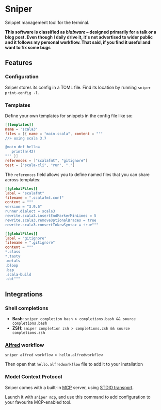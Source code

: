 # Sniper

Snippet management tool for the terminal.

**This software is classified as _blabware_ – designed primarily for a talk or a blog post. Even though I daily
drive it, it's not advertised to wider public and it follows my personal workflow. That said, if you find it useful and want to fix some bugs**

## Features

### Configuration

Sniper stores its config in a TOML file. Find its location 
by running `sniper print-config -l`.

### Templates
Define your own templates for snippets in the config file like so:

```toml
[[templates]]
name = 'scala3'
files = [{ name = "main.scala", content = """
//> using scala 3.7

@main def hello=
   println(42)
""" }]
references = ["scalafmt", "gitignore"]
test = ["scala-cli", "run", "."]
```

The `references` field allows you to define named files that you can share across templates:

```toml
[[globalFiles]]
label = "scalafmt"
filename = ".scalafmt.conf"
content = """
version = "3.9.6"
runner.dialect = scala3
rewrite.scala3.insertEndMarkerMinLines = 5
rewrite.scala3.removeOptionalBraces = true
rewrite.scala3.convertToNewSyntax = true"""

[[globalFiles]]
label = "gitignore"
filename = ".gitignore"
content = """
*.class
*.tasty
.metals
.bloop
.bsp
.scala-build
.sbt"""
```

## Integrations

### Shell completions
- **Bash**: `sniper completion bash > completions.bash && source completions.bash`
- **ZSH**: `sniper completion zsh > completions.zsh && source completions.zsh`

### [Alfred](https://www.alfredapp.com/) workflow

`sniper alfred workflow > hello.alfredworkflow`

Then open that `hello.alfredworkflow` file to add it to your installation

### Model Context Protocol

Sniper comes with a built-in [MCP](https://www.alfredapp.com/) server, using [STDIO transport](https://modelcontextprotocol.io/docs/concepts/transports#standard-input%2Foutput-stdio).

Launch it with `sniper mcp`, and use this command to add configuration to your favourite MCP-enabled tool.
